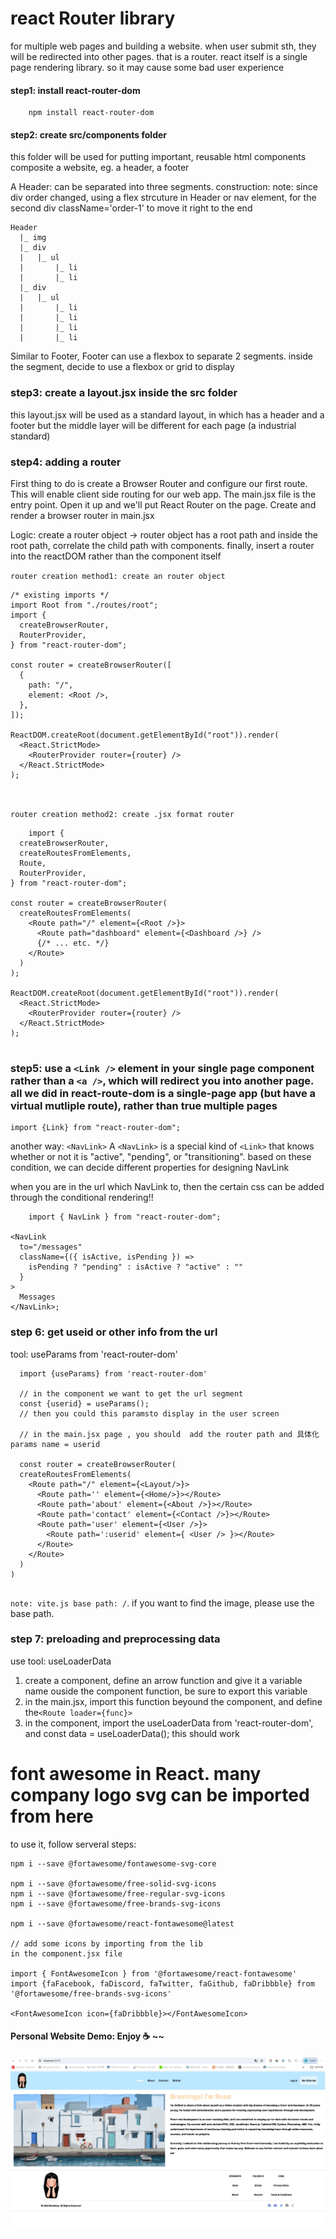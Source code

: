 # react Router library
for multiple web pages and building a website. when user submit sth, they will be redirected into other pages. that is a router. react itself is a single page rendering library. so it may cause some bad user experience


#### step1: install react-router-dom
```
    npm install react-router-dom
```


#### step2: create src/components folder 
this folder will be used for putting important, reusable html components composite a website, eg. a header, a footer

A Header: can be separated into three segments. 
construction: note: since div order changed, using a flex strcuture in Header or nav element, for the second div className='order-1' to move it right to the end

```
Header
  |_ img
  |_ div
  |   |_ ul
  |       |_ li
  |       |_ li
  |_ div
  |   |_ ul
  |       |_ li
  |       |_ li
  |       |_ li
  |       |_ li
```
        
Similar to Footer, Footer can use a flexbox to separate 2 segments. inside the segment, decide to use a flexbox or grid to display     

### step3: create a layout.jsx inside the src folder
this layout.jsx will be used as a standard layout, in which has a header and a footer but the middle layer will be different for each page (a industrial standard)


### step4: adding a router
First thing to do is create a Browser Router and configure our first route. This will enable client side routing for our web app.
The main.jsx file is the entry point. Open it up and we'll put React Router on the page.
Create and render a browser router in main.jsx

Logic: create a router object -> router object has a root path and inside the root path, correlate the child path with components. finally, insert a router into the reactDOM rather than the component itself

`router creation method1: create an router object`

```
/* existing imports */
import Root from "./routes/root";
import {
  createBrowserRouter,
  RouterProvider,
} from "react-router-dom";

const router = createBrowserRouter([
  {
    path: "/",
    element: <Root />,
  },
]);

ReactDOM.createRoot(document.getElementById("root")).render(
  <React.StrictMode>
    <RouterProvider router={router} />
  </React.StrictMode>
);



```

`router creation method2: create .jsx format router`

```
    import {
  createBrowserRouter,
  createRoutesFromElements,
  Route,
  RouterProvider,
} from "react-router-dom";

const router = createBrowserRouter(
  createRoutesFromElements(
    <Route path="/" element={<Root />}>
      <Route path="dashboard" element={<Dashboard />} />
      {/* ... etc. */}
    </Route>
  )
);

ReactDOM.createRoot(document.getElementById("root")).render(
  <React.StrictMode>
    <RouterProvider router={router} />
  </React.StrictMode>
);


```

### step5: use a `<Link />` element in your single page component rather than a `<a />`, which will redirect you into another page. all we did in react-route-dom is a single-page app (but have a virtual mutliple route), rather than true multiple pages 
```
import {Link} from "react-router-dom";

```

another way: `<NavLink>`
A `<NavLink>` is a special kind of `<Link>` that knows whether or not it is "active", "pending", or "transitioning". based on these condition, we can decide different properties for designing NavLink

when you are in the url which NavLink to, then the certain css can be added through the conditional rendering!!

```
    import { NavLink } from "react-router-dom";

<NavLink
  to="/messages"
  className={({ isActive, isPending }) =>
    isPending ? "pending" : isActive ? "active" : ""
  }
>
  Messages
</NavLink>;

```

### step 6: get useid or other info from the url
tool: useParams from 'react-router-dom'
```
  import {useParams} from 'react-router-dom'

  // in the component we want to get the url segment
  const {userid} = useParams();
  // then you could this paramsto display in the user screen 

  // in the main.jsx page , you should  add the router path and 具体化params name = userid

  const router = createBrowserRouter(
  createRoutesFromElements(
    <Route path="/" element={<Layout/>}>
      <Route path='' element={<Home/>}></Route>
      <Route path='about' element={<About />}></Route>
      <Route path='contact' element={<Contact />}></Route>
      <Route path='user' element={<User />}>
        <Route path=':userid' element={ <User /> }></Route>
      </Route>
    </Route>
  )
)
  

```

`note: vite.js base path: /`. if you want to find the image, please use the base path.


### step 7: preloading and preprocessing data 
use tool: useLoaderData
1. create a component, define an arrow function and give it a variable name ouside the component function, be sure to export this variable
2. in the main.jsx, import this function beyound the component, and define the`<Route loader={func}>`
3. in the component, import the useLoaderData from 'react-router-dom', and const data = useLoaderData();
this should work



# font awesome in React. many company logo svg can be imported from here
to use it, follow serveral steps:
```
npm i --save @fortawesome/fontawesome-svg-core

npm i --save @fortawesome/free-solid-svg-icons
npm i --save @fortawesome/free-regular-svg-icons
npm i --save @fortawesome/free-brands-svg-icons

npm i --save @fortawesome/react-fontawesome@latest

// add some icons by importing from the lib
in the component.jsx file

import { FontAwesomeIcon } from '@fortawesome/react-fontawesome'
import {faFacebook, faDiscord, faTwitter, faGithub, faDribbble} from '@fortawesome/free-brands-svg-icons'

<FontAwesomeIcon icon={faDribbble}></FontAwesomeIcon>

```


#### Personal Website Demo: Enjoy ☕️ ~~
<img src="personalWebsiteDemo.gif" width="600">
